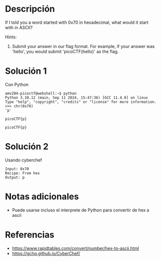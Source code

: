 # Descripción
If I told you a word started with 0x70 in hexadecimal, what would it start with in ASCII?

Hints:
1. Submit your answer in our flag format. For example, if your answer was 'hello', you would submit 'picoCTF{hello}' as the flag.
# Solución 1
Con Python

```
amv204-picoctf@webshell:~$ python
Python 3.10.12 (main, Sep 11 2024, 15:47:36) [GCC 11.4.0] on linux
Type "help", "copyright", "credits" or "license" for more information.
>>> chr(0x70)
'p'

picoCTF{p}
```
`picoCTF{p}`

# Solución 2
Usando cyberchef
```
Input: 0x70
Recipe: From hex
Output: p
```
# Notas adicionales
- Puede usarse incluso el interprete de Python para convertir de hex a ascii

# Referencias
- https://www.rapidtables.com/convert/number/hex-to-ascii.html
- https://gchq.github.io/CyberChef/
